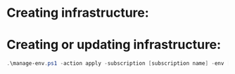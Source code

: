 # Creating infrastructure:

# Creating or updating infrastructure:

```Powershell
.\manage-env.ps1 -action apply -subscription [subscription name] -env [environment name]
